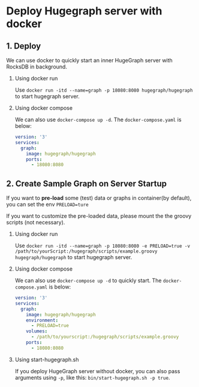 # Deploy Hugegraph server with docker

## 1. Deploy

We can use docker to quickly start an inner HugeGraph server with RocksDB in background.

1. Using docker run

    Use `docker run -itd --name=graph -p 18080:8080 hugegraph/hugegraph` to start hugegraph server.

2. Using docker compose

    We can also use `docker-compose up -d`.  The `docker-compose.yaml` is below:

    ```yaml
    version: '3'
    services:
      graph:
        image: hugegraph/hugegraph
        ports:
          - 18080:8080
    ```

## 2. Create Sample Graph on Server Startup

If you want to **pre-load** some (test) data or graphs in container(by default), you can set the env `PRELOAD=ture`

If you want to customize the pre-loaded data, please mount the the groovy scripts (not necessary).



1. Using docker run

    Use `docker run -itd --name=graph -p 18080:8080 -e PRELOAD=true -v /path/to/yourScript:/hugegraph/scripts/example.groovy hugegraph/hugegraph`
    to start hugegraph server.

2. Using docker compose 
    
    We can also use `docker-compose up -d` to quickly start. The `docker-compose.yaml` is below:

    ```yaml
    version: '3'
    services:
      graph:
        image: hugegraph/hugegraph
        environment:
          - PRELOAD=true
        volumes:
          - /path/to/yourscript:/hugegraph/scripts/example.groovy
        ports:
          - 18080:8080
    ```

3. Using start-hugegraph.sh

    If you deploy HugeGraph server without docker, you can also pass arguments using `-p`, like this: `bin/start-hugegraph.sh -p true`.